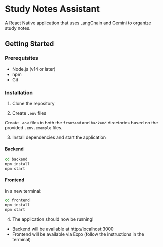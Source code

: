 # Study Notes Assistant

A React Native application that uses LangChain and Gemini to organize study notes.

## Getting Started

### Prerequisites

- Node.js (v14 or later)
- npm
- Git

### Installation

1. Clone the repository

2. Create `.env` files

Create `.env` files in both the `frontend` and `backend` directories based on the provided `.env.example` files.

3. Install dependencies and start the application

#### Backend

```bash
cd backend
npm install
npm start
```

#### Frontend

In a new terminal:

```bash
cd frontend
npm install
npm start
```

4. The application should now be running!

- Backend will be available at http://localhost:3000
- Frontend will be available via Expo (follow the instructions in the terminal)
